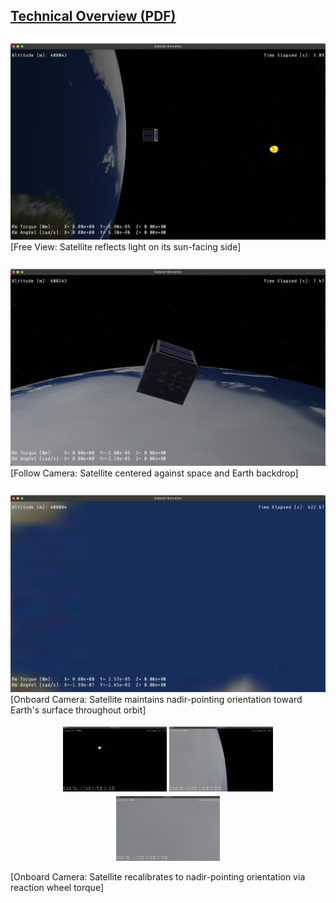 [Technical Overview (PDF)](./preview/satellite_technical_overview.pdf)
---
![Free View](./preview/free_shot1.png)  
[Free View: Satellite reflects light on its sun-facing side]

![Follow View](./preview/follow_shot.png)
[Follow Camera: Satellite centered against space and Earth backdrop]

![Onboard View](./preview/nadir_shot.png)
[Onboard Camera: Satellite maintains nadir-pointing orientation toward Earth's surface throughout orbit]

<p align="center">
  <img src="./preview/nadir_pointing1.png" width="33%" />
  <img src="./preview/nadir_pointing2.png" width="33%" />
  <img src="./preview/nadir_pointing3.png" width="33%" />
</p>
<p>[Onboard Camera: Satellite recalibrates to nadir-pointing orientation via reaction wheel torque]</p>
